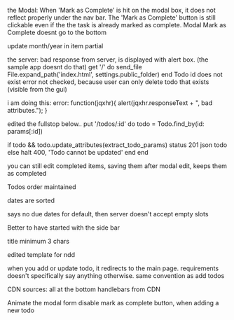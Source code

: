 
the Modal:
When 'Mark as Complete' is hit on the modal box, it does not reflect properly
under the nav bar.
The 'Mark as Complete' button is still clickable even if the the task is already
marked as complete.
Modal Mark as Complete doesnt go to the bottom

update month/year in item partial

the server:
bad response from server, is displayed with alert box. (the sample app doesnt do that)
  get '/' do
    send_file File.expand_path('index.html', settings.public_folder)
  end
Todo id does not exist error not checked, because user can only delete todo that exists (visible
  from the gui)

i am doing this:
error: function(jqxhr){
  alert(jqxhr.responseText + ", bad attributes.");
}

edited the fullstop below..
put '/todos/:id' do
  todo = Todo.find_by(id: params[:id])

  if todo && todo.update_attributes(extract_todo_params)
    status 201
    json todo
  else
    halt 400, 'Todo cannot be updated'
  end
end

you can still edit completed items, saving them after modal edit, keeps them as completed

Todos order maintained

dates are sorted

says no due dates for default, then server doesn't accept empty slots


Better to have started with the side bar

title minimum 3 chars

edited template for ndd

when you add or update todo, it redirects to the main page. requirements doesn't
specifically say anything otherwise. same convention as add todos 


CDN sources:
all at the bottom
handlebars from CDN


Animate the modal form
disable mark as complete button, when adding a new todo  
